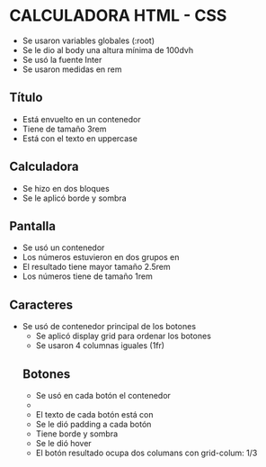 
# CALCULADORA HTML - CSS

- Se usaron variables globales (:root)
- Se le dio al body una altura mínima de 100dvh
- Se usó la fuente Inter
- Se usaron medidas en rem

## Título

- Está envuelto en un contenedor <div>
- Tiene de tamaño 3rem
- Está con el texto en uppercase

## Calculadora

- Se hizo en dos bloques
- Se le aplicó borde y sombra

## Pantalla

- Se usó un contenedor <div>
- Los números estuvieron en dos grupos en <span>
- El resultado tiene mayor tamaño 2.5rem
- Los números tiene de tamaño 1rem

## Caracteres

- Se usó de contenedor principal de los botones <ul>
- Se aplicó display grid para ordenar los botones
- Se usaron 4 columnas iguales (1fr)

## Botones

- Se usó en cada botón el contenedor <li>
- El texto de cada botón está con <span>
- Se le dió padding a cada botón
- Tiene borde y sombra
- Se le dió hover
- El botón resultado ocupa dos columans con grid-colum: 1/3
